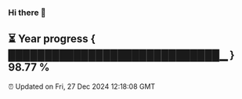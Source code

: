 ### Hi there 👋
⏳ Year progress { █████████████████████████████▁ } 98.77 %
---
⏰ Updated on Fri, 27 Dec 2024 12:18:08 GMT

